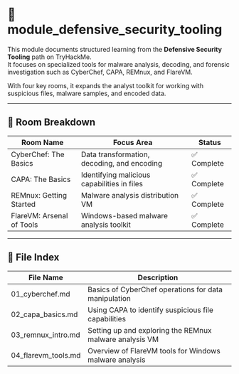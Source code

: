 # 🔧 module_defensive_security_tooling  

This module documents structured learning from the **Defensive Security Tooling** path on TryHackMe.  
It focuses on specialized tools for malware analysis, decoding, and forensic investigation such as CyberChef, CAPA, REMnux, and FlareVM.  

With four key rooms, it expands the analyst toolkit for working with suspicious files, malware samples, and encoded data.  

---

## 🧠 Room Breakdown  

| Room Name              | Focus Area                                   | Status       |  
|-------------------------|-----------------------------------------------|--------------|  
| CyberChef: The Basics   | Data transformation, decoding, and encoding   | ✅ Complete  |  
| CAPA: The Basics        | Identifying malicious capabilities in files   | ✅ Complete  |  
| REMnux: Getting Started | Malware analysis distribution VM              | ✅ Complete  |  
| FlareVM: Arsenal of Tools| Windows-based malware analysis toolkit       | ✅ Complete  |  

---

## 📂 File Index  

| File Name                  | Description                                              |  
|-----------------------------|----------------------------------------------------------|  
| 01_cyberchef.md            | Basics of CyberChef operations for data manipulation      |  
| 02_capa_basics.md          | Using CAPA to identify suspicious file capabilities       |  
| 03_remnux_intro.md         | Setting up and exploring the REMnux malware analysis VM   |  
| 04_flarevm_tools.md        | Overview of FlareVM tools for Windows malware analysis    |  
